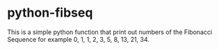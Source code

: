 # python-fibseq
This is a simple python function that print out numbers of the Fibonacci Sequence for example 0, 1, 1, 2, 3, 5, 8, 13, 21, 34.
